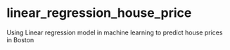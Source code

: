 # linear_regression_house_price
Using Linear regression model in machine learning to predict house prices in Boston
